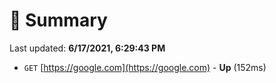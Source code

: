 # 📖 Summary
Last updated: **6/17/2021, 6:29:43 PM**

- `GET` [https://google.com](https://google.com) - **Up** (152ms)
